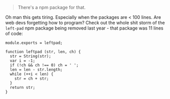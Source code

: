 > There's a npm package for that.

Oh man this gets tiring. Especially when the packages are < 100 lines. Are web devs forgetting how to program? Check out the whole shit storm of the `left-pad` npm package being removed last year - that package was 11 lines of code:

```
module.exports = leftpad;

function leftpad (str, len, ch) {
  str = String(str);
  var i = -1;
  if (!ch && ch !== 0) ch = ' ';
  len = len - str.length;
  while (++i < len) {
    str = ch + str;
  }
  return str;
}
```
